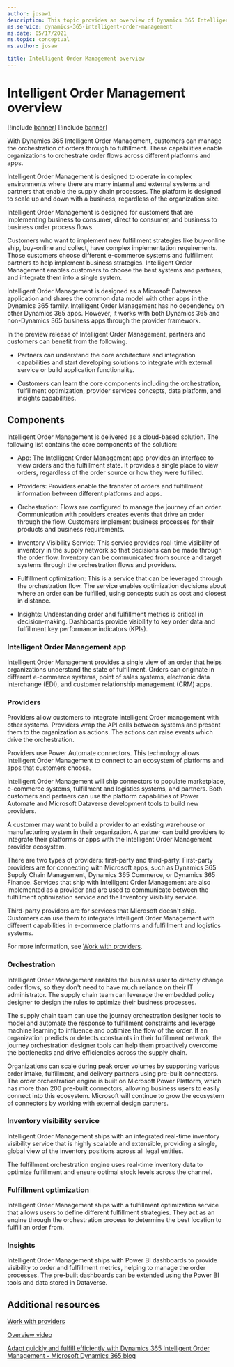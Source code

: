 ```yaml
---
author: josaw1
description: This topic provides an overview of Dynamics 365 Intelligent Order Management.
ms.service: dynamics-365-intelligent-order-management
ms.date: 05/17/2021
ms.topic: conceptual
ms.author: josaw

title: Intelligent Order Management overview
---
```



# Intelligent Order Management overview

[!include [banner](includes/banner.md)]
[!include [banner](includes/preview-banner.md)]



With Dynamics 365 Intelligent Order Management, customers can manage the orchestration of orders through to fulfillment. These capabilities enable organizations to orchestrate order flows across different platforms and apps.

Intelligent Order Management is designed to operate in complex environments where there are many internal and external systems and partners that enable the supply chain processes. The platform is designed to scale up and down with a business, regardless of the organization size.

Intelligent Order Management is designed for customers that are implementing business to consumer, direct to consumer, and business to business order process flows.

Customers who want to implement new fulfillment strategies like buy-online ship, buy-online and collect, have complex implementation requirements. Those customers choose different e-commerce systems and fulfillment partners to help implement business strategies. Intelligent Order Management enables customers to choose the best systems and partners, and integrate them into a single system.

Intelligent Order Management is designed as a Microsoft Dataverse application and shares the common data model with other apps in the Dynamics 365  family. Intelligent Order Management has no dependency on other Dynamics 365 apps. However, it works with both Dynamics 365 and non-Dynamics 365 business apps through the provider framework.

In the preview release of Intelligent Order Management, partners and customers can benefit from the following.

-   Partners can understand the core architecture and integration capabilities and start developing solutions to integrate with external service or build application functionality.

-   Customers can learn the core components including the orchestration, fulfillment optimization, provider services concepts, data platform, and insights capabilities.

## Components

Intelligent Order Management is delivered as a cloud-based solution. The following list contains the core components of the solution: 

-   App: The Intelligent Order Management app provides an interface to view orders and the fulfillment state. It provides a single place to view orders, regardless of the order source or how they were fulfilled.

-   Providers: Providers enable the transfer of orders and fulfillment information between different platforms and apps.

-   Orchestration: Flows are configured to manage the journey of an order. Communication with providers creates events that drive an order through the flow. Customers implement business processes for their products and business requirements.

-   Inventory Visibility Service: This service provides real-time visibility of inventory in the supply network so that decisions can be made through the order flow. Inventory can be communicated from source and target systems through the orchestration flows and providers.

-   Fulfillment optimization: This is a service that can be leveraged through the orchestration flow. The service enables optimization decisions about where an order can be fulfilled, using concepts such as cost and closest in distance.

-   Insights: Understanding order and fulfillment metrics is critical in decision-making. Dashboards provide visibility to key order data and fulfillment key performance indicators (KPIs).

### Intelligent Order Management app

Intelligent Order Management provides a single view of an order that helps organizations understand the state of fulfillment. Orders can originate in different e-commerce systems, point of sales systems, electronic data interchange (EDI), and customer relationship management (CRM) apps.

### Providers

Providers allow customers to integrate Intelligent Order management with other systems. Providers wrap the API calls between systems and present them to the organization as actions. The actions can raise events which drive the orchestration.

Providers use Power Automate connectors. This technology allows Intelligent Order Management to connect to an ecosystem of platforms and apps that customers choose.

Intelligent Order Management will ship connectors to populate marketplace, e-commerce systems, fulfillment and logistics systems, and partners. Both customers and partners can use the platform capabilities of Power Automate and Microsoft Dataverse development tools to build new providers.

A customer may want to build a provider to an existing warehouse or manufacturing system in their organization. A partner can build providers to integrate their platforms or apps with the Intelligent Order Management provider ecosystem.

There are two types of providers: first-party and third-party. First-party providers are for connecting with Microsoft apps, such as Dynamics 365 Supply Chain Management, Dynamics 365 Commerce, or Dynamics 365 Finance. Services that ship with Intelligent Order Management are also implemented as a provider and are used to communicate between the fulfillment optimization service and the Inventory Visibility service.

Third-party providers are for services that Microsoft doesn't ship. Customers can use them to integrate Intelligent Order Management with different capabilities in e-commerce platforms and fulfillment and logistics systems.

For more information, see [Work with providers](work-providers.md).

### Orchestration

Intelligent Order Management enables the business user to directly change order flows, so they don't need to have much reliance on their IT administrator. The supply chain team can leverage the embedded policy designer to design the rules to optimize their business processes.

The supply chain team can use the journey orchestration designer tools to model and automate the response to fulfillment constraints and leverage machine learning to influence and optimize the flow of the order. If an organization predicts or detects constraints in their fulfillment network, the journey orchestration designer tools can help them proactively overcome the bottlenecks and drive efficiencies across the supply chain.

Organizations can scale during peak order volumes by supporting various order intake, fulfillment, and delivery partners using pre-built connectors. The order orchestration engine is built on Microsoft Power Platform, which has more than 200 pre-built connectors, allowing business users to easily connect into this ecosystem. Microsoft will continue to grow the ecosystem of connectors by working with external design partners.

### Inventory visibility service

Intelligent Order Management ships with an integrated real-time inventory visibility service that is highly scalable and extensible, providing a single, global view of the inventory positions across all legal entities.

The fulfillment orchestration engine uses real-time inventory data to optimize fulfillment and ensure optimal stock levels across the channel.

### Fulfillment optimization

Intelligent Order Management ships with a fulfillment optimization service that allows users to define different fulfillment strategies. They act as an engine through the orchestration process to determine the best location to fulfill an order from.

### Insights

Intelligent Order Management ships with Power BI dashboards to provide visibility to order and fulfillment metrics, helping to manage the order processes. The pre-built dashboards can be extended using the Power BI tools and data stored in Dataverse.

## Additional resources

[Work with providers](work-providers.md)

[Overview video](https://www.youtube.com/watch?v=X73HzFPrBb0&feature=youtu.be)

[Adapt quickly and fulfill efficiently with Dynamics 365 Intelligent Order Management - Microsoft Dynamics 365 blog](https://cloudblogs.microsoft.com/dynamics365/bdm/2021/03/02/adapt-quickly-and-fulfill-efficiently-with-dynamics-365-intelligent-order-management/)
